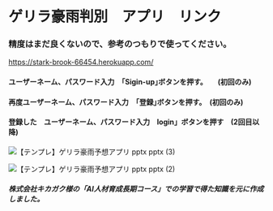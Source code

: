 # ゲリラ豪雨判別　アプリ　リンク　　
### 精度はまだ良くないので、参考のつもりで使ってください。
<https://stark-brook-66454.herokuapp.com/>


#### ユーザーネーム、パスワード入力　｢Sigin-up｣ボタンを押す。　　(初回のみ)

#### 再度ユーザーネーム、パスワード入力　｢登録｣ボタンを押す。　(初回のみ)

#### 登録した　ユーザーネーム、パスワード入力　login」ボタンを押す　(2回目以降)

![【テンプレ】ゲリラ豪雨予想アプリ pptx  pptx (3)](https://user-images.githubusercontent.com/89686271/153700260-3365d3f3-66cc-47ef-bd62-7adc2c299717.png)

![【テンプレ】ゲリラ豪雨予想アプリ pptx  pptx (2)](https://user-images.githubusercontent.com/89686271/153700267-520c9d51-6bac-4b39-b407-0d133a9ed804.png)

##### 株式会社キカガク様の「AI人材育成長期コース」での学習で得た知識を元に作成しました。
